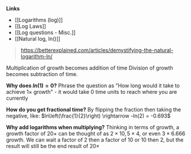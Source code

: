**Links**
- [[Logarithms (log)]] 
- [[Log Laws]]
- [[Log questions - Misc.]]
- [[Natural log, ln()]] 

> https://betterexplained.com/articles/demystifying-the-natural-logarithm-ln/

Multiplication of growth becomes addition of time
Division of growth becomes subtraction of time.

**Why does $ln(1) = 0$?**
Phrase the question as "How long would it take to achieve 1$\times$ growth" - it would take $0$ time units to reach where you are currently

**How do you get fractional time?**
By flipping the fraction then taking the negative, like:
$ln\left(\frac{1}{2}\right) \rightarrow -ln(2) = -0.693$

**Why add logarithms when multiplying?**
Thinking in terms of growth, a growth factor of $20\times$ can be thought of as $2 \times 10, 5 \times 4,$ or even $3 \times 6.666$ growth.
We can wait a factor of $2$ then a factor of $10$ or $10$ then $2$, but the result will still be the end result of $20\times$ 